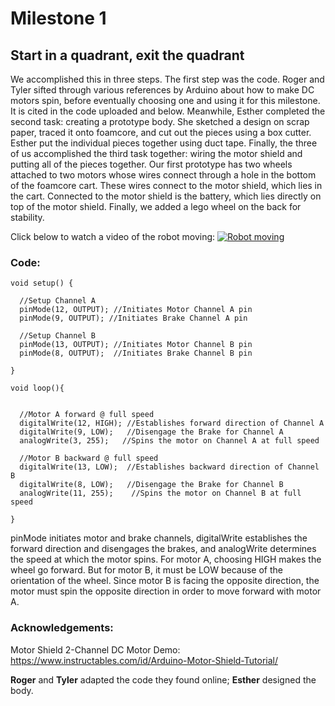 # Milestone 1
## Start in a quadrant, exit the quadrant

  We accomplished this in three steps. The first step was the code. 
Roger and Tyler sifted through various references by Arduino about how to make DC motors spin, before eventually choosing one and using it for this milestone. 
It is cited in the code uploaded and below. Meanwhile, Esther completed the second task: creating a prototype body. 
She sketched a design on scrap paper, traced it onto foamcore, and cut out the pieces using a box cutter. 
Esther put the individual pieces together using duct tape. 
Finally, the three of us accomplished the third task together: wiring the motor shield and putting all of the pieces together. 
Our first prototype has two wheels attached to two motors whose wires connect through a hole in the bottom of the foamcore cart. 
These wires connect to the motor shield, which lies in the cart. 
Connected to the motor shield is the battery, which lies directly on top of the motor shield. 
Finally, we added a lego wheel on the back for stability. 

Click below to watch a video of the robot moving:
[![Robot moving](http://oi68.tinypic.com/2gtrrbs.jpg)](https://vimeo.com/202575368 "Robot moving - Click to Watch!")

### Code:
```
void setup() {

  //Setup Channel A
  pinMode(12, OUTPUT); //Initiates Motor Channel A pin
  pinMode(9, OUTPUT); //Initiates Brake Channel A pin

  //Setup Channel B
  pinMode(13, OUTPUT); //Initiates Motor Channel B pin
  pinMode(8, OUTPUT);  //Initiates Brake Channel B pin

}

void loop(){


  //Motor A forward @ full speed
  digitalWrite(12, HIGH); //Establishes forward direction of Channel A
  digitalWrite(9, LOW);   //Disengage the Brake for Channel A
  analogWrite(3, 255);   //Spins the motor on Channel A at full speed

  //Motor B backward @ full speed
  digitalWrite(13, LOW);  //Establishes backward direction of Channel B
  digitalWrite(8, LOW);   //Disengage the Brake for Channel B
  analogWrite(11, 255);    //Spins the motor on Channel B at full speed

}
```

pinMode initiates motor and brake channels, digitalWrite establishes the forward direction and disengages the brakes, and analogWrite determines the speed at which the motor spins. For motor A, choosing HIGH makes the wheel go forward. But for motor B, it must be LOW because of the orientation of the wheel. Since motor B is facing the opposite direction, the motor must spin the opposite direction in order to move forward with motor A. 

### Acknowledgements: 
Motor Shield 2-Channel DC Motor Demo:
https://www.instructables.com/id/Arduino-Motor-Shield-Tutorial/

**Roger** and **Tyler** adapted the code they found online; **Esther** designed the body.
